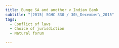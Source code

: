 ```yaml
---
title: Bunge SA and another v Indian Bank 
subtitle: "[2015] SGHC 330 / 30\_December\_2015"
tags:
  - Conflict of laws
  - Choice of jurisdiction
  - Natural forum

---
```


